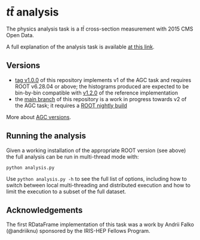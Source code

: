 # $t\bar{t}$ analysis

The physics analysis task is a $t\bar{t}$ cross-section measurement with 2015 CMS Open Data.

A full explanation of the analysis task is available [at this link](https://agc.readthedocs.io/en/latest/taskbackground.html).

## Versions

- [tag v1.0.0](https://github.com/root-project/analysis-grand-challenge/tree/v1.0.0) of this repository implements v1 of the AGC task and requires ROOT v6.28.04 or above; the histograms produced are expected to be bin-by-bin compatible with [v1.2.0](https://github.com/iris-hep/analysis-grand-challenge/tree/v1.2.0) of the reference implementation
- the [main branch](https://github.com/root-project/analysis-grand-challenge/tree/main) of this repository is a work in progress towards v2 of the AGC task; it requires a [ROOT nightly build](root.cern/nightlies)

More about [AGC versions](https://agc.readthedocs.io/en/latest/versionsdescription.html).

## Running the analysis

Given a working installation of the appropriate ROOT version (see above) the full analysis can be run in multi-thread mode with:

```
python analysis.py
```

Use `python analysis.py -h` to see the full list of options, including how to switch between local multi-threading and distributed execution and how to limit the execution to a subset of the full dataset.

## Acknowledgements

The first RDataFrame implementation of this task was a work by Andrii Falko (@andriiknu) sponsored by the IRIS-HEP Fellows Program.
